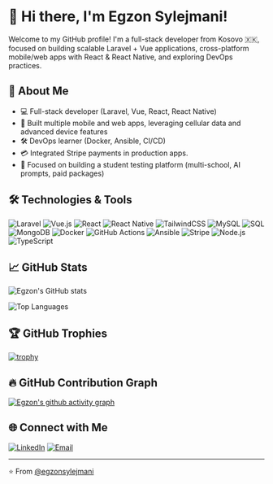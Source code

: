 # 👋 Hi there, I'm Egzon Sylejmani!

Welcome to my GitHub profile! I'm a full-stack developer from Kosovo 🇽🇰, focused on building scalable Laravel + Vue applications, cross-platform mobile/web apps with React & React Native, and exploring DevOps practices.

## 🚀 About Me
- 💻 Full-stack developer (Laravel, Vue, React, React Native)
- 📱 Built multiple mobile and web apps, leveraging cellular data and advanced device features
- 🛠️ DevOps learner (Docker, Ansible, CI/CD)
- 💳 Integrated Stripe payments in production apps.
- 🎯 Focused on building a student testing platform (multi-school, AI prompts, paid packages)

## 🛠️ Technologies & Tools
![Laravel](https://img.shields.io/badge/Laravel-F55247?style=flat&logo=laravel&logoColor=white)
![Vue.js](https://img.shields.io/badge/Vue.js-42b883?style=flat&logo=vue.js&logoColor=white)
![React](https://img.shields.io/badge/React-61DAFB?style=flat&logo=react&logoColor=white)
![React Native](https://img.shields.io/badge/React%20Native-20232A?style=flat&logo=react&logoColor=61DAFB)
![TailwindCSS](https://img.shields.io/badge/TailwindCSS-38b2ac?style=flat&logo=tailwind-css&logoColor=white)
![MySQL](https://img.shields.io/badge/MySQL-00758F?style=flat&logo=mysql&logoColor=white)
![SQL](https://img.shields.io/badge/SQL-4479A1?style=flat&logo=postgresql&logoColor=white)
![MongoDB](https://img.shields.io/badge/MongoDB-47A248?style=flat&logo=mongodb&logoColor=white)
![Docker](https://img.shields.io/badge/Docker-2496ED?style=flat&logo=docker&logoColor=white)
![GitHub Actions](https://img.shields.io/badge/GitHub%20Actions-2088FF?style=flat&logo=github-actions&logoColor=white)
![Ansible](https://img.shields.io/badge/Ansible-EE0000?style=flat&logo=ansible&logoColor=white)
![Stripe](https://img.shields.io/badge/Stripe-635BFF?style=flat&logo=stripe&logoColor=white)
![Node.js](https://img.shields.io/badge/Node.js-339933?style=flat&logo=node.js&logoColor=white)
![TypeScript](https://img.shields.io/badge/TypeScript-3178C6?style=flat&logo=typescript&logoColor=white)

## 📈 GitHub Stats
![Egzon's GitHub stats](https://github-readme-stats.vercel.app/api?username=egzonsylejmani&show_icons=true&theme=tokyonight)

![Top Languages](https://github-readme-stats.vercel.app/api/top-langs/?username=egzonsylejmani&layout=compact&theme=tokyonight)

## 🏆 GitHub Trophies
[![trophy](https://github-profile-trophy.vercel.app/?username=egzonsylejmani&theme=onedark)](https://github.com/ryo-ma/github-profile-trophy)

## 🔥 GitHub Contribution Graph
[![Egzon's github activity graph](https://github-readme-activity-graph.vercel.app/graph?username=egzonsylejmani&theme=tokyo-night)](https://github.com/Ashutosh00710/github-readme-activity-graph)

## 🌐 Connect with Me
[![LinkedIn](https://img.shields.io/badge/LinkedIn-blue?style=flat&logo=linkedin&logoColor=white)](https://www.linkedin.com/in/egzon-sylejmani-a73863213/)
[![Email](https://img.shields.io/badge/Email-D14836?style=flat&logo=gmail&logoColor=white)](mailto:egzonsylejmani9@gmail.com)

---
⭐️ From [@egzonsylejmani](https://github.com/egzonsylejmani)
